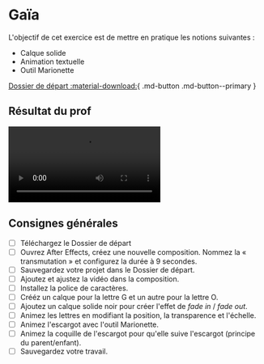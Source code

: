 # Gaïa

L'objectif de cet exercice est de mettre en pratique les notions suivantes : 

* Calque solide
* Animation textuelle
* Outil Marionette

[Dossier de départ :material-download:](./gaia.zip){ .md-button .md-button--primary }

## Résultat du prof

![type:video](./gaia.mp4) 

## Consignes générales

- [ ] Téléchargez le Dossier de départ
- [ ] Ouvrez After Effects, créez une nouvelle composition. Nommez la « transmutation » et configurez la durée à 9 secondes. 
- [ ] Sauvegardez votre projet dans le Dossier de départ.
- [ ] Ajoutez et ajustez la vidéo dans la composition.
- [ ] Installez la police de caractères.
- [ ] Crééz un calque pour la lettre G et un autre pour la lettre O.
- [ ] Ajoutez un calque solide noir pour créer l'effet de _fade in_ / _fade out_.
- [ ] Animez les lettres en modifiant la position, la transparence et l'échelle.
- [ ] Animez l'escargot avec l'outil Marionette.
- [ ] Animez la coquille de l'escargot pour qu'elle suive l'escargot (principe du parent/enfant).
- [ ] Sauvegardez votre travail.